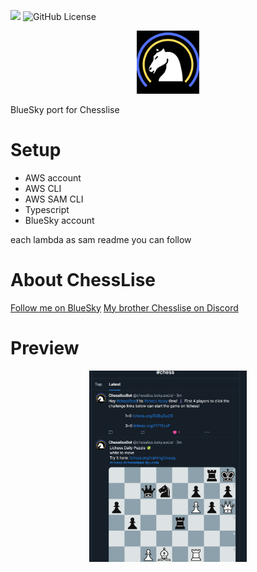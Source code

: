 

![](https://img.shields.io/badge/Status-Online-brightgreen)
![GitHub License](https://img.shields.io/github/license/jalpp/Chesslise)


<p align="center">
  <img src="https://raw.githubusercontent.com/jalpp/DojoIcons/dd7365ea7d768fe17056d9b14ee6740c2bf4e261/oldIcons/Black%20Blue%20White%20Tactical%20eSports%20Discord%20Logo.png" alt="ChessLise" width=20% height=20% />
</p>

BlueSky port for Chesslise

# Setup

- AWS account
- AWS CLI
- AWS SAM CLI
- Typescript
- BlueSky account

each lambda as sam readme you can follow 

# About ChessLise
[Follow me on BlueSky](https://bsky.app/profile/chesslise.bsky.social)
[My brother Chesslise on Discord](https://github.com/jalpp/Chesslise)

# Preview

<p align="center">
  <img src="https://raw.githubusercontent.com/jalpp/ChessliseSky/2e2e086a7cad0892d8bfa4fd163dccbee294f454/chesslisesky/chesslisesky/preview/demo.png" alt="ChessLise" width=50% height=50% />
</p>
